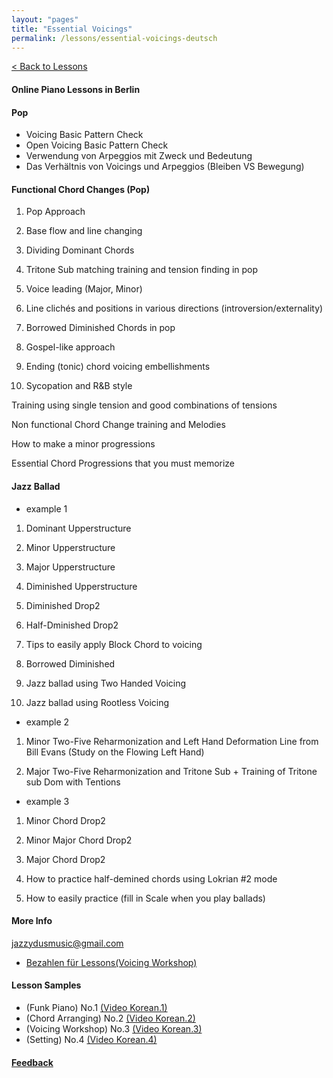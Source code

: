 ```yaml
---
layout: "pages"
title: "Essential Voicings"
permalink: /lessons/essential-voicings-deutsch
---
```

<a href="/lessons">< Back to Lessons</a>

#### Online Piano Lessons in Berlin 
#### Pop 

- Voicing Basic Pattern Check
- Open Voicing Basic Pattern Check
- Verwendung von Arpeggios mit Zweck und Bedeutung
- Das Verhältnis von Voicings und Arpeggios (Bleiben VS Bewegung)

#### Functional Chord Changes (Pop)

1) Pop Approach

2) Base flow and line changing

3) Dividing Dominant Chords

4) Tritone Sub matching training and tension finding in pop

5) Voice leading (Major, Minor)

6) Line clichés and positions in various directions (introversion/externality)

7) Borrowed Diminished Chords in pop

8) Gospel-like approach

9) Ending (tonic) chord voicing embellishments 

10) Sycopation and R&B style

Training using single tension and good combinations of tensions

Non functional Chord Change training and Melodies

How to make a minor progressions

Essential Chord Progressions that you must memorize 

#### Jazz Ballad

- example 1

1) Dominant Upperstructure

2) Minor Upperstructure

3) Major Upperstructure

4) Diminished Upperstructure

5) Diminished Drop2

6) Half-Dminished Drop2

7) Tips to easily apply Block Chord to voicing

8) Borrowed Diminished

9) Jazz ballad using Two Handed Voicing

10) Jazz ballad using Rootless Voicing

- example 2

1) Minor Two-Five Reharmonization and Left Hand Deformation Line from Bill Evans (Study on the Flowing Left Hand)

2) Major Two-Five Reharmonization and Tritone Sub + Training of Tritone sub Dom with Tentions

- example 3

1) Minor Chord Drop2

2) Minor Major Chord Drop2

3) Major Chord Drop2

4) How to practice half-demined chords using Lokrian #2 mode

5) How to easily practice (fill in Scale when you play ballads)


#### More Info 
jazzydusmusic@gmail.com 


- <a href="https://jazzydusmusic.gumroad.com/l/qmczn" target="_blank"> Bezahlen für Lessons(Voicing Workshop)</a>

#### Lesson Samples 
- (Funk Piano) No.1 
    <a href="https://youtu.be/93QkhEATEMc"
    target="_blank"> (Video Korean.1)</a>  
- (Chord Arranging) No.2
    <a href="https://youtu.be/peX0o5pAD2Q" target="_blank"> (Video Korean.2)</a>
- (Voicing Workshop) No.3
    <a href="https://youtu.be/hi-q-cANOEc" target="_blank"> (Video Korean.3)</a>
- (Setting) No.4
    <a href="https://youtu.be/AVtyd8GAnoM" target="_blank"> (Video Korean.4)</a>

#### <a href="https://jjmusic-online.github.io/assets/images/photo13.jpg">Feedback</a>

